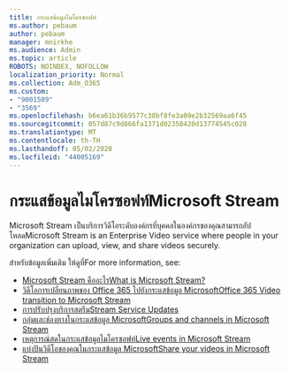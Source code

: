 ```yaml
---
title: กระแสข้อมูลไมโครซอฟท์
ms.author: pebaum
author: pebaum
manager: mnirkhe
ms.audience: Admin
ms.topic: article
ROBOTS: NOINDEX, NOFOLLOW
localization_priority: Normal
ms.collection: Adm_O365
ms.custom:
- "9001509"
- "3569"
ms.openlocfilehash: b6ea61b36b9577c38bf8fe3a09e2b32569aa6f45
ms.sourcegitcommit: 057d87c9d866fa1371d02350420d13774545c028
ms.translationtype: MT
ms.contentlocale: th-TH
ms.lasthandoff: 05/02/2020
ms.locfileid: "44005169"
---
```

# <a name="microsoft-stream"></a><span data-ttu-id="74d4d-102">กระแสข้อมูลไมโครซอฟท์</span><span class="sxs-lookup"><span data-stu-id="74d4d-102">Microsoft Stream</span></span>

<span data-ttu-id="74d4d-103">Microsoft Stream เป็นบริการวิดีโอระดับองค์กรที่บุคคลในองค์กรของคุณสามารถอัปโหลด</span><span class="sxs-lookup"><span data-stu-id="74d4d-103">Microsoft Stream is an Enterprise Video service where people in your organization can upload, view, and share videos securely.</span></span> 

<span data-ttu-id="74d4d-104">สำหรับข้อมูลเพิ่มเติม ให้ดูที่</span><span class="sxs-lookup"><span data-stu-id="74d4d-104">For more information, see:</span></span>

- [<span data-ttu-id="74d4d-105">Microsoft Stream คืออะไร</span><span class="sxs-lookup"><span data-stu-id="74d4d-105">What is Microsoft Stream?</span></span>](https://docs.microsoft.com/stream/overview)
- [<span data-ttu-id="74d4d-106">วิดีโอการเปลี่ยนภาพของ Office 365 ไปยังกระแสข้อมูล Microsoft</span><span class="sxs-lookup"><span data-stu-id="74d4d-106">Office 365 Video transition to Microsoft Stream</span></span>](https://docs.microsoft.com/stream/migrate-from-office-365)
- [<span data-ttu-id="74d4d-107">การปรับปรุงบริการสตรีม</span><span class="sxs-lookup"><span data-stu-id="74d4d-107">Stream Service Updates</span></span>](https://techcommunity.microsoft.com/t5/microsoft-stream-service-updates/bd-p/StreamAnnouncements)
- [<span data-ttu-id="74d4d-108">กลุ่มและช่องทางในกระแสข้อมูล Microsoft</span><span class="sxs-lookup"><span data-stu-id="74d4d-108">Groups and channels in Microsoft Stream</span></span>](https://docs.microsoft.com/stream/groups-channels-organization)
- [<span data-ttu-id="74d4d-109">เหตุการณ์สดในกระแสข้อมูลไมโครซอฟท์</span><span class="sxs-lookup"><span data-stu-id="74d4d-109">Live events in Microsoft Stream</span></span>](https://docs.microsoft.com/stream/live-event-overview)
- [<span data-ttu-id="74d4d-110">แบ่งปันวิดีโอของคุณในกระแสข้อมูล Microsoft</span><span class="sxs-lookup"><span data-stu-id="74d4d-110">Share your videos in Microsoft Stream</span></span>](https://docs.microsoft.com/stream/portal-share-video)
